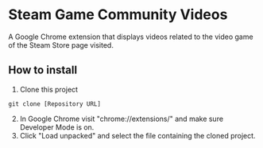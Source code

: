# Steam Game Community Videos

A Google Chrome extension that displays videos related to the video game of the Steam Store page visited.

## How to install

1. Clone this project

```
git clone [Repository URL]
```

2. In Google Chrome visit "chrome://extensions/" and make sure Developer Mode is on.
3. Click "Load unpacked" and select the file containing the cloned project.
